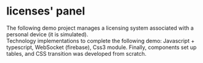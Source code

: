 # licenses' panel

The following demo project manages a licensing system associated with a personal device (it is simulated).  
Technology implementations to complete the following demo: Javascript + typescript, WebSocket (firebase), Css3 module.
Finally, components set up tables, and CSS transition was developed from scratch.
